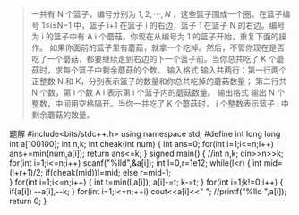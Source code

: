 > 一共有 N 个篮子，编号分别为 $1,2,\cdots,N$ ，这些篮子围成一个圈。在篮子编号 1≤i≤N−1 中，篮子 i+1 在篮子 i 的右边，篮子 
1 在篮子 N 的右边。编号为 i 的篮子中有 A i 个蘑菇。你现在从编号为 1 的篮子开始，重复下面的操作。
如果你面前的篮子里有蘑菇，就拿一个吃掉。然后，不管你现在是否吃了一个蘑菇，都要继续走到右边的下一个篮子前。当你总共吃了 
K 个蘑菇时，求每个篮子中剩余蘑菇的个数。
输入格式 输入共两行：第一行两个正整数 N 和 K，分别表示篮子的数量和你总共吃掉的蘑菇数量；
第二行共 N 个数，第 i 个数 A i​  表示第 i 个篮子内的蘑菇数量。
输出格式 输出 N 个整数，中间用空格隔开。当你一共吃了 K 个蘑菇时， i 个整数表示篮子 i 中剩余蘑菇的数量。

题解
#include<bits/stdc++.h>
using namespace std;
#define int long long
int a[100100];
int n,k;
int cheak(int num)
{
	int ans=0;
	for(int i=1;i<=n;i++)
	ans+=min(num,a[i]);
	return ans<=k;
} 
signed main() {
    //int n,k;
	cin>>n>>k;
    for(int i=1;i<=n;i++)
    scanf("%lld",&a[i]);
    int l=0,r=1e12;
    while(l<r)
    { int mid=(l+r+1)/2;
    	if(cheak(mid))l=mid;
    	else r=mid-1;  	
	}
	for(int i=1;i<=n;i++)
	{   int t=min(l,a[i]);
		a[i]-=t;
		k-=t;
	}
	for(int i=1;k!=0;i++)
	{
		if(a[i])
		--a[i],--k;
	}
	for(int i=1;i<=n;++i) 
       cout<<a[i]<<" "; //printf("%lld ",a[i]);
    return 0;
}

